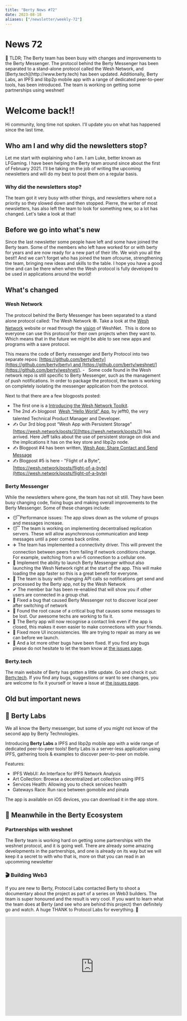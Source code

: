```yaml
---
title: "Berty News #72"
date: 2023-08-18
aliases: ["/newsletter/weekly-72"]
---
```


# News 72

<aside>
📰 TLDR;
The Berty team has been busy with changes and improvements to the Berty Messenger. The protocol behind the Berty Messenger has been separated to a stand-alone protocol called the Wesh Network, and [Berty.tech](http://www.berty.tech) has been updated. Additionally, Berty Labs, an IPFS and libp2p mobile app with a range of dedicated peer-to-peer tools, has been introduced. The team is working on getting some partnerships using weshnet!
</aside>

# Welcome back!!
Hi community, long time not spoken. I'll update you on what has happened since the last time.

## Who am I and why did the newsletters stop?
Let me start with explaining who I am.
I am Luke, better known as LFGaming. I have been helping the Berty team around since about the first of February 2021. I’ll be taking on the job of writing the upcoming newsletters and will do my best to post them on a regular basis.

### Why did the newsletters stop?
The team got it very busy with other things, and newsletters where not a priority so they slowed down and then stopped. Pierre, the writer of most newsletters, has also left the team to look for something new, so a lot has changed. Let's take a look at that!

## Before we go into what's new
Since the last newsletter some people have left and some have joined the Berty team. Some of the members who left have worked for or with berty for years and are now ready for a new part of their life. We wish you all the best!!
And we can't forget who has joined the team ofcourse, strengthening the team, bringing new ideas and skills to the table. I hope you have a good time and can be there when when the Wesh protocol is fully developed to be used in applications around the world!
## What's changed

### Wesh Network
The protocol behind the Berty Messenger has been separated to a stand alone protocol called: The Wesh Network 🕸. Take a look at the [Wesh Network](https://wesh.network/) website or read through the [vision](https://wesh.network/vision) of WeshNet.  This is done so everyone can use this protocol for their own projects when they want to. Which means that in the future we might be able to see new apps and programs with a save protocol.

This means the code of Berty messenger and Berty Protocol into two separate repos: [https://github.com/berty/berty](https://github.com/berty/berty) and [https://github.com/berty/weshnet/](https://github.com/berty/weshnet/). -   Some code found in the Wesh network repo is still specific to Berty Messenger, such as the management of push notifications. In order to package the protocol, the team is working on completely isolating the messenger application from the protocol.

Next to that there are a few blogposts posted:
- The first one is a [Introducing the Wesh Network Toolkit](https://wesh.network/posts/introducing-the-wesh-network-toolkit).
- The 2nd ✍️ blogpost  [Wesh “Hello World” App](https://wesh.network/posts/wesh-hello-world-app), by jefft0, the very talented Technical Product Manager and Developer.
- ✍️ Our 3rd blog post “Wesh App with Persistent Storage” [https://wesh.network/posts/3](https://wesh.network/posts/3) has arrived. Here Jeff talks about the use of persistent storage on disk and the implications it has on the key store and libp2p node.
- ✍️ Blogpost #4 has been written, [Wesh App: Share Contact and Send Message](https://wesh.network/posts/share-contact-and-send-message)
- ✍️ Blogpost #5 is here - "Flight of a Byte", [https://wesh.network/posts/flight-of-a-byte](https://wesh.network/posts/flight-of-a-byte)

### Berty Messenger
While the newsletters where gone, the team has not sit still. They have been busy changing code, fixing bugs and making overall improvements to the Berty Messenger. Some of these changes include:
- 😴Performance issues: The app slows down as the volume of groups and messages increase.
- 😴 The team is working on implementing decentralised replication servers. These will allow asynchronous communication and keep messages until a peer comes back online.
- ✈️ The team has implemented a connectivity driver. This will prevent the connection between peers from failing if network conditions change. For example, switching from a wi-fi connection to a cellular one.
- 👻 Implement the ability to launch Berty Messenger without also launching the Wesh Network right at the start of the app. This will make loading the app faster so this is a great benefit for everyone.
- 🔔 The team is busy with changing API calls so notifications get send and processed by the Berty app, not by the Wesh Network
- ✔ The member bar has been re-enabled that will show you if other users are connected in a group chat.
- 🐛 Fixed a bug that caused Berty Messenger not to discover local peer after switching of network
- 🐛 Found the root cause of a critical bug that causes some messages to be lost. Our awesome techs are working to fix it.
- 🔗 The Berty app will now recognise a contact link even if the app is closed, this makes it even easier to make connections with your friends.
- 🦋 Fixed more UI inconsistencies. We are trying to repair as many as we can before we launch.
- 🐛 And a lot more other bugs have been fixed.
If you find any bugs please do not hesitate to let the team know at [the issues page](https://github.com/berty/berty/issues).

### Berty.tech
The main website of Berty has gotten a little update. Go and check it out: [Berty.tech](https://berty.tech/). If you find any bugs, suggestions or want to see changes, you are welcome to fix it yourself or leave a issue at [the issues page](https://github.com/berty/www.berty.tech/issues).

## Old but important news
## 🔬 Berty Labs

We all know the Berty messenger, but some of you might not know of the second app by Berty Technologies.

Introducing **Berty Labs** a IPFS and libp2p mobile app with a wide range of dedicated peer-to-peer tools! Berty Labs is a server-less application using IPFS, gathering tools & examples to discover peer-to-peer on mobile.

Features:
- IPFS WebUI: An Interface for IPFS Network Analysis
- Art Collection: Browse a decentralized art collection using IPFS
- Services Health: Allowing you to check services health
- Gateways Race: Run race between gomobile and pinata

The app is available on iOS devices, you can download it in the app store.

## 🚀 Meanwhile in the Berty Ecosystem
### Partnerships with weshnet

The Berty team is working hard on getting some partnerships with the weshnet protocol, and it is going well. There are already some amazing developments in the partnerships, and one is already on its way but we will keep it a secret to with who that is, more on that you can read in an upcomming newsletter

### 🎬 Building Web3

If you are new to Berty, Protocol Labs contacted Berty to shoot a documentary about the project as part of a series on Web3 builders. The team is super honoured and the result is very cool.
If you want to learn what the team does at Berty (and see who are behind this project) then definitely go and watch.
A huge THANK to Protocol Labs for everything. 💙
<iframe width="560" height="315" src="https://www.youtube-nocookie.com/embed/cC-tXnMyiBc" title="YouTube video player" frameborder="0" allow="accelerometer; autoplay; clipboard-write; encrypted-media; gyroscope; picture-in-picture; web-share" allowfullscreen></iframe>